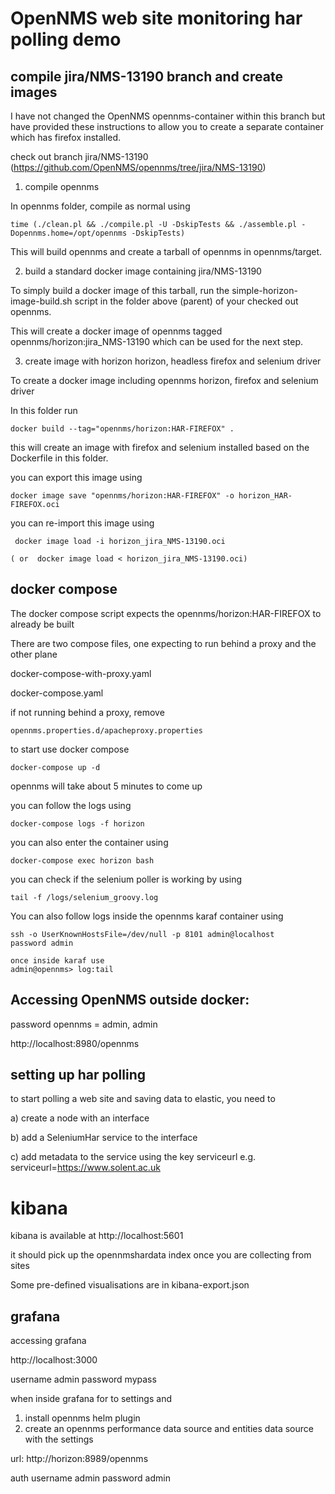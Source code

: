 # OpenNMS web site monitoring har polling demo

## compile jira/NMS-13190 branch and create images

I have not changed the OpenNMS opennms-container within this branch but have provided these instructions to allow you to create a separate container which has firefox installed.

check out branch jira/NMS-13190 (https://github.com/OpenNMS/opennms/tree/jira/NMS-13190)

1. compile opennms

In opennms folder, compile as normal using
```
time (./clean.pl && ./compile.pl -U -DskipTests && ./assemble.pl -Dopennms.home=/opt/opennms -DskipTests)

```
This will build opennms and create a tarball of opennms in opennms/target.

2. build a standard docker image containing jira/NMS-13190

To simply build a docker image of this tarball, run the simple-horizon-image-build.sh script in the folder above (parent) of your checked out opennms. 

This will create a docker image of opennms tagged opennms/horizon:jira_NMS-13190 which can be used for the next step.

3. create image with horizon  horizon, headless firefox and selenium driver

To create a docker image including opennms horizon, firefox and selenium driver

In this folder run 
```
docker build --tag="opennms/horizon:HAR-FIREFOX" .

```
this will create an image with firefox and selenium installed based on the Dockerfile in this folder.

you can export this image using
```
docker image save "opennms/horizon:HAR-FIREFOX" -o horizon_HAR-FIREFOX.oci

```
you can re-import this image using
```
 docker image load -i horizon_jira_NMS-13190.oci

( or  docker image load < horizon_jira_NMS-13190.oci)
```

## docker compose

The docker compose script expects the opennms/horizon:HAR-FIREFOX to already be built

There are two compose files, one expecting to run behind a proxy and the other plane

docker-compose-with-proxy.yaml

docker-compose.yaml

if not running behind a proxy, remove
```
opennms.properties.d/apacheproxy.properties
```


to start use docker compose

```
docker-compose up -d
```

opennms will take about 5 minutes to come up

you can follow the logs using

```
docker-compose logs -f horizon
```

you can also enter the container using
```
docker-compose exec horizon bash
```
you can check if the selenium poller is working by using

```
tail -f /logs/selenium_groovy.log
```

You can also follow logs inside the opennms karaf container using

```
ssh -o UserKnownHostsFile=/dev/null -p 8101 admin@localhost
password admin

once inside karaf use
admin@opennms> log:tail
```

## Accessing OpenNMS outside docker:

password opennms = admin, admin

http://localhost:8980/opennms


## setting up har polling
to start polling a web site and saving data to elastic, you need to 

a) create a node with an interface

b) add a SeleniumHar service to the interface

c) add metadata to the service using the key serviceurl e.g. serviceurl=https://www.solent.ac.uk                                                                                                           

# kibana

kibana is available at http://localhost:5601

it should pick up the opennmshardata index once you are collecting from sites

Some pre-defined visualisations are in kibana-export.json

## grafana

accessing grafana

http://localhost:3000

username admin
password mypass

when inside grafana for to settings and

1. install opennms helm plugin
2. create an opennms performance data source and entities data source with the settings

url: http://horizon:8989/opennms

auth username admin password admin




